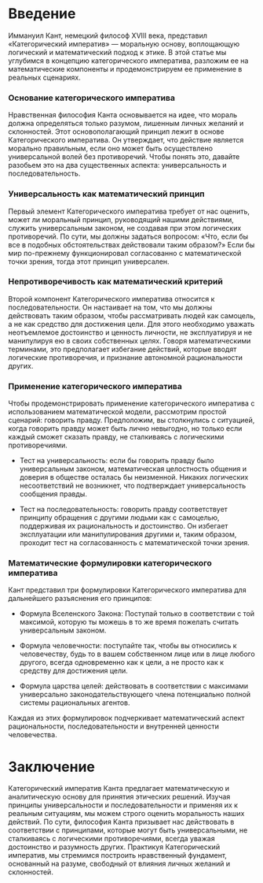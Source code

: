 # Введение

Иммануил Кант, немецкий философ XVIII века, представил «Категорический императив» — моральную основу, воплощающую логический и математический подход к этике. В этой статье мы углубимся в концепцию категорического императива, разложим ее на математические компоненты и продемонстрируем ее применение в реальных сценариях.

### Основание категорического императива
Нравственная философия Канта основывается на идее, что мораль должна определяться только разумом, лишенным личных желаний и склонностей. Этот основополагающий принцип лежит в основе Категорического императива. Он утверждает, что действие является морально правильным, если оно может быть осуществлено универсальной волей без противоречий. Чтобы понять это, давайте разобьем это на два существенных аспекта: универсальность и последовательность.

### Универсальность как математический принцип
Первый элемент Категорического императива требует от нас оценить, может ли моральный принцип, руководящий нашими действиями, служить универсальным законом, не создавая при этом логических противоречий. По сути, мы должны задаться вопросом: «Что, если бы все в подобных обстоятельствах действовали таким образом?» Если бы мир по-прежнему функционировал согласованно с математической точки зрения, тогда этот принцип универсален.

### Непротиворечивость как математический критерий
Второй компонент Категорического императива относится к последовательности. Он настаивает на том, что мы должны действовать таким образом, чтобы рассматривать людей как самоцель, а не как средство для достижения цели. Для этого необходимо уважать неотъемлемое достоинство и ценность личности, не эксплуатируя и не манипулируя ею в своих собственных целях. Говоря математическими терминами, это предполагает избегание действий, которые вводят логические противоречия, и признание автономной рациональности других.

### Применение категорического императива
Чтобы продемонстрировать применение категорического императива с использованием математической модели, рассмотрим простой сценарий: говорить правду. Предположим, вы столкнулись с ситуацией, когда говорить правду может быть лично невыгодно, но только если каждый сможет сказать правду, не сталкиваясь с логическими противоречиями.

- Тест на универсальность:
если бы говорить правду было универсальным законом, математическая целостность общения и доверия в обществе осталась бы неизменной. Никаких логических несоответствий не возникнет, что подтверждает универсальность сообщения правды.

- Тест на последовательность: говорить правду соответствует принципу обращения с другими людьми как с самоцелью, поддерживая их рациональность и достоинство. Он избегает эксплуатации или манипулирования другими и, таким образом, проходит тест на согласованность с математической точки зрения.

### Математические формулировки категорического императива
Кант представил три формулировки Категорического императива для дальнейшего разъяснения его принципов:

- Формула Вселенского Закона: Поступай только в соответствии с той максимой, которую ты можешь в то же время пожелать считать универсальным законом.

- Формула человечности: поступайте так, чтобы вы относились к человечеству, будь то в вашем собственном лице или в лице любого другого, всегда одновременно как к цели, а не просто как к средству для достижения цели.

- Формула царства целей: действовать в соответствии с максимами универсально законодательствующего члена потенциально полной системы рациональных агентов.

Каждая из этих формулировок подчеркивает математический аспект рациональности, последовательности и внутренней ценности человечества.

# Заключение

Категорический императив Канта предлагает математическую и аналитическую основу для принятия этических решений. Изучая принципы универсальности и последовательности и применяя их к реальным ситуациям, мы можем строго оценить моральность наших действий. По сути, философия Канта призывает нас действовать в соответствии с принципами, которые могут быть универсальными, не сталкиваясь с логическими противоречиями, всегда уважая достоинство и разумность других. Практикуя Категорический императив, мы стремимся построить нравственный фундамент, основанный на разуме, свободный от влияния личных желаний и склонностей.